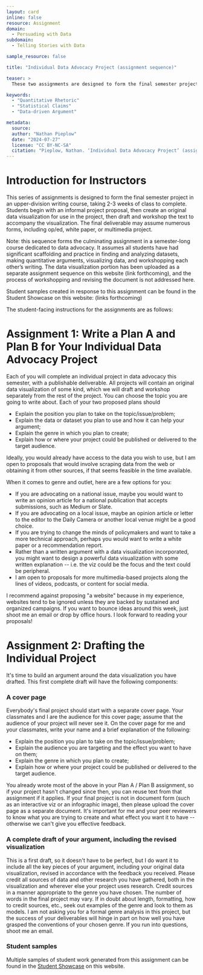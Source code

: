 ```yaml
---
layout: card
inline: false
resource: Assignment
domain:
  - Persuading with Data
subdomain:
  - Telling Stories with Data

sample_resource: false

title: "Individual Data Advocacy Project (assignment sequence)"

teaser: >
  These two assignments are designed to form the final semester project in an upper-division writing course. Students begin with an informal project proposal, then create an original data visualization for use in the project, then draft and workshop the text to accompany the visualization. The final deliverable may assume numerous forms, including op/ed, white paper, or multimedia project.

keywords:
  - "Quantitative Rhetoric"
  - "Statistical Claims"
  - "Data-driven Argument"

metadata:
  source:
  author: "Nathan Pieplow"
  date: "2024-07-27"
  license: "CC BY-NC-SA"
  citation: "Pieplow, Nathan. ‘Individual Data Advocacy Project’ (assignment sequence). Data Advocacy 4 All, University of Colorado. 27 July 2024"
---
```


# Introduction for Instructors

This series of assignments is designed to form the final semester project in an upper-division writing course, taking 2-3 weeks of class to complete. Students begin with an informal project proposal, then create an original data visualization for use in the project, then draft and workshop the text to accompany the visualization. The final deliverable may assume numerous forms, including op/ed, white paper, or multimedia project.

Note: this sequence forms the culminating assignment in a semester-long course dedicated to data advocacy. It assumes all students have had significant scaffolding and practice in finding and analyzing datasets, making quantitative arguments, visualizing data, and workshopping each other’s writing. The data visualization portion has been uploaded as a separate assignment sequence on this website (link forthcoming), and the process of workshopping and revising the document is not addressed here.

Student samples created in response to this assignment can be found in the Student Showcase on this website: (links forthcoming)

The student-facing instructions for the assignments are as follows:

# Assignment 1: Write a Plan A and Plan B for Your Individual Data Advocacy Project

Each of you will complete an individual project in data advocacy this semester, with a publishable deliverable. All projects will contain an original data visualization of some kind, which we will draft and workshop separately from the rest of the project.
You can choose the topic you are going to write about. Each of your two proposed plans should

- Explain the position you plan to take on the topic/issue/problem;
- Explain the data or dataset you plan to use and how it can help your argument;
- Explain the genre in which you plan to create;
- Explain how or where your project could be published or delivered to the target audience.

Ideally, you would already have access to the data you wish to use, but I am open to proposals that would involve scraping data from the web or obtaining it from other sources, if that seems feasible in the time available.

When it comes to genre and outlet, here are a few options for you:

- If you are advocating on a national issue, maybe you would want to write an opinion article for a national publication that accepts submissions, such as Medium or Slate.
- If you are advocating on a local issue, maybe an opinion article or letter to the editor to the Daily Camera or another local venue might be a good choice.
- If you are trying to change the minds of policymakers and want to take a more technical approach, perhaps you would want to write a white paper or a recommendation report.
- Rather than a written argument with a data visualization incorporated, you might want to design a powerful data visualization with some written explanation -- i.e. the viz could be the focus and the text could be peripheral.
- I am open to proposals for more multimedia-based projects along the lines of videos, podcasts, or content for social media.

I recommend against proposing "a website" because in my experience, websites tend to be ignored unless they are backed by sustained and organized campaigns.
If you want to bounce ideas around this week, just shoot me an email or drop by office hours. I look forward to reading your proposals!

# Assignment 2: Drafting the Individual Project

It's time to build an argument around the data visualization you have drafted. This first complete draft will have the following components:

### A cover page

Everybody's final project should start with a separate cover page. Your classmates and I are the audience for this cover page; assume that the audience of your project will never see it.
On the cover page for me and your classmates, write your name and a brief explanation of the following:

- Explain the position you plan to take on the topic/issue/problem;
- Explain the audience you are targeting and the effect you want to have on them;
- Explain the genre in which you plan to create;
- Explain how or where your project could be published or delivered to the target audience.

You already wrote most of the above in your Plan A / Plan B assignment, so if your project hasn't changed since then, you can reuse text from that assignment if it applies.
If your final project is not in document form (such as an interactive viz or an infographic image), then please upload the cover page as a separate document. It's important for me and your peer reviewers to know what you are trying to create and what effect you want it to have -- otherwise we can't give you effective feedback.

### A complete draft of your argument, including the revised visualization

This is a first draft, so it doesn't have to be perfect, but I do want it to include all the key pieces of your argument, including your original data visualization, revised in accordance with the feedback you received. Please credit all sources of data and other research you have gathered, both in the visualization and wherever else your project uses research. Credit sources in a manner appropriate to the genre you have chosen.
The number of words in the final project may vary. If in doubt about length, formatting, how to credit sources, etc., seek out examples of the genre and look to them as models. I am not asking you for a formal genre analysis in this project, but the success of your deliverables will hinge in part on how well you have grasped the conventions of your chosen genre. If you run into questions, shoot me an email.

### Student samples

Multiple samples of student work generated from this assignment can be found in the [Student Showcase]({{site.baseurl}}/student-showcase/) on this website.
